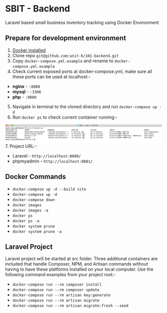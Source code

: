 # SBIT - Backend
Laravel based small business inventory tracking using Docker Environment

## Prepare for development environment

1. [Docker installed](https://docs.docker.com/docker-for-mac/install/)
2. Clone repo `git@github.com:unit-6/101-backend.git`
3. Copy `docker-compose.yml.example` and rename to `docker-compose.yml.example`
4. Check current exposed ports at docker-compose.yml, make sure all these ports can be used at localhost:- 
  - **nginx** - `:8080`
  - **mysql** - `:3306`
  - **php** - `:9000`
5. Navigate in terminal to the cloned directory and run `docker-compose up -d`
6. Run `docker ps` to check current container running:-
  
  ![docker-result](/docker-result.png)
7. Project URL:-
  - Laravel - `http://localhost:8080/`
  - phpmyadmin - `http://localhost:8081/`

## Docker Commands

- `docker-compose up -d --build site`
- `docker-compose up -d`
- `docker-compose down`
- `docker images`
- `docker images -a`
- `docker ps`
- `docker ps -a`
- `docker system prune`
- `docker system prune -a`

## Laravel Project

Laravel project will be started at src folder. Three additional containers are included that handle Composer, NPM, and Artisan commands without having to have these platforms installed on your local computer. Use the following command examples from your project root:-

- `docker-compose run --rm composer install`
- `docker-compose run --rm composer update`
- `docker-compose run --rm artisan key:generate`
- `docker-compose run --rm artisan migrate`
- `docker-compose run --rm artisan migrate:fresh --seed`
